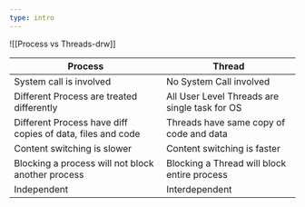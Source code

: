 ```yaml
---
type: intro
---
```


![[Process vs Threads-drw]]


|**Process** | **Thread** |
|------------ | ------------|
|System call is involved | No System Call involved |
|Different Process are treated differently | All User Level Threads are single task for OS|
|Different Process have diff copies of data, files and code | Threads have same copy of code and data |
|Content switching is slower | Content switching is faster |
|Blocking a process will not block another process | Blocking a Thread will block entire process |
|Independent | Interdependent |



